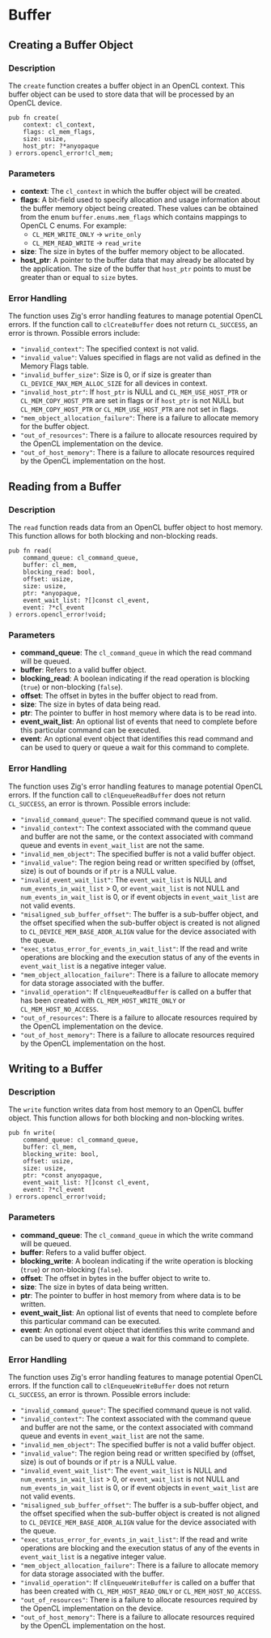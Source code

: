 # Buffer

## Creating a Buffer Object

### Description

The `create` function creates a buffer object in an OpenCL context. This buffer object can be used to store data that will be processed by an OpenCL device.

```zig
pub fn create(
    context: cl_context,
    flags: cl_mem_flags,
    size: usize,
    host_ptr: ?*anyopaque
) errors.opencl_error!cl_mem;
```

### Parameters

-   **context**: The `cl_context` in which the buffer object will be created.
-   **flags**: A bit-field used to specify allocation and usage information about the buffer memory object being created. These values can be obtained from the enum `buffer.enums.mem_flags` which contains mappings to OpenCL C enums. For example:
    -   `CL_MEM_WRITE_ONLY` -> `write_only`
    -   `CL_MEM_READ_WRITE` -> `read_write`
-   **size**: The size in bytes of the buffer memory object to be allocated.
-   **host_ptr**: A pointer to the buffer data that may already be allocated by the application. The size of the buffer that `host_ptr` points to must be greater than or equal to `size` bytes.

### Error Handling

The function uses Zig's error handling features to manage potential OpenCL errors. If the function call to `clCreateBuffer` does not return `CL_SUCCESS`, an error is thrown. Possible errors include:

-   `"invalid_context"`: The specified context is not valid.
-   `"invalid_value"`: Values specified in flags are not valid as defined in the Memory Flags table.
-   `"invalid_buffer_size"`: Size is 0, or if size is greater than `CL_DEVICE_MAX_MEM_ALLOC_SIZE` for all devices in context.
-   `"invalid_host_ptr"`: If `host_ptr` is NULL and `CL_MEM_USE_HOST_PTR` or `CL_MEM_COPY_HOST_PTR` are set in flags or if `host_ptr` is not NULL but `CL_MEM_COPY_HOST_PTR` or `CL_MEM_USE_HOST_PTR` are not set in flags.
-   `"mem_object_allocation_failure"`: There is a failure to allocate memory for the buffer object.
-   `"out_of_resources"`: There is a failure to allocate resources required by the OpenCL implementation on the device.
-   `"out_of_host_memory"`: There is a failure to allocate resources required by the OpenCL implementation on the host.

## Reading from a Buffer

### Description

The `read` function reads data from an OpenCL buffer object to host memory. This function allows for both blocking and non-blocking reads.

```zig
pub fn read(
    command_queue: cl_command_queue,
    buffer: cl_mem,
    blocking_read: bool,
    offset: usize,
    size: usize,
    ptr: *anyopaque,
    event_wait_list: ?[]const cl_event,
    event: ?*cl_event
) errors.opencl_error!void;
```

### Parameters

-   **command_queue**: The `cl_command_queue` in which the read command will be queued.
-   **buffer**: Refers to a valid buffer object.
-   **blocking_read**: A boolean indicating if the read operation is blocking (`true`) or non-blocking (`false`).
-   **offset**: The offset in bytes in the buffer object to read from.
-   **size**: The size in bytes of data being read.
-   **ptr**: The pointer to buffer in host memory where data is to be read into.
-   **event_wait_list**: An optional list of events that need to complete before this particular command can be executed.
-   **event**: An optional event object that identifies this read command and can be used to query or queue a wait for this command to complete.

### Error Handling

The function uses Zig's error handling features to manage potential OpenCL errors. If the function call to `clEnqueueReadBuffer` does not return `CL_SUCCESS`, an error is thrown. Possible errors include:

-   `"invalid_command_queue"`: The specified command queue is not valid.
-   `"invalid_context"`: The context associated with the command queue and buffer are not the same, or the context associated with command queue and events in `event_wait_list` are not the same.
-   `"invalid_mem_object"`: The specified buffer is not a valid buffer object.
-   `"invalid_value"`: The region being read or written specified by (offset, size) is out of bounds or if `ptr` is a NULL value.
-   `"invalid_event_wait_list"`: The `event_wait_list` is NULL and `num_events_in_wait_list` > 0, or `event_wait_list` is not NULL and `num_events_in_wait_list` is 0, or if event objects in `event_wait_list` are not valid events.
-   `"misaligned_sub_buffer_offset"`: The buffer is a sub-buffer object, and the offset specified when the sub-buffer object is created is not aligned to `CL_DEVICE_MEM_BASE_ADDR_ALIGN` value for the device associated with the queue.
-   `"exec_status_error_for_events_in_wait_list"`: If the read and write operations are blocking and the execution status of any of the events in `event_wait_list` is a negative integer value.
-   `"mem_object_allocation_failure"`: There is a failure to allocate memory for data storage associated with the buffer.
-   `"invalid_operation"`: If `clEnqueueReadBuffer` is called on a buffer that has been created with `CL_MEM_HOST_WRITE_ONLY` or `CL_MEM_HOST_NO_ACCESS`.
-   `"out_of_resources"`: There is a failure to allocate resources required by the OpenCL implementation on the device.
-   `"out_of_host_memory"`: There is a failure to allocate resources required by the OpenCL implementation on the host.

## Writing to a Buffer

### Description

The `write` function writes data from host memory to an OpenCL buffer object. This function allows for both blocking and non-blocking writes.

```zig
pub fn write(
    command_queue: cl_command_queue,
    buffer: cl_mem,
    blocking_write: bool,
    offset: usize,
    size: usize,
    ptr: *const anyopaque,
    event_wait_list: ?[]const cl_event,
    event: ?*cl_event
) errors.opencl_error!void;
```

### Parameters

-   **command_queue**: The `cl_command_queue` in which the write command will be queued.
-   **buffer**: Refers to a valid buffer object.
-   **blocking_write**: A boolean indicating if the write operation is blocking (`true`) or non-blocking (`false`).
-   **offset**: The offset in bytes in the buffer object to write to.
-   **size**: The size in bytes of data being written.
-   **ptr**: The pointer to buffer in host memory from where data is to be written.
-   **event_wait_list**: An optional list of events that need to complete before this particular command can be executed.
-   **event**: An optional event object that identifies this write command and can be used to query or queue a wait for this command to complete.

### Error Handling

The function uses Zig's error handling features to manage potential OpenCL errors. If the function call to `clEnqueueWriteBuffer` does not return `CL_SUCCESS`, an error is thrown. Possible errors include:

-   `"invalid_command_queue"`: The specified command queue is not valid.
-   `"invalid_context"`: The context associated with the command queue and buffer are not the same, or the context associated with command queue and events in `event_wait_list` are not the same.
-   `"invalid_mem_object"`: The specified buffer is not a valid buffer object.
-   `"invalid_value"`: The region being read or written specified by (offset, size) is out of bounds or if `ptr` is a NULL value.
-   `"invalid_event_wait_list"`: The `event_wait_list` is NULL and `num_events_in_wait_list` > 0, or `event_wait_list` is not NULL and `num_events_in_wait_list` is 0, or if event objects in `event_wait_list` are not valid events.
-   `"misaligned_sub_buffer_offset"`: The buffer is a sub-buffer object, and the offset specified when the sub-buffer object is created is not aligned to `CL_DEVICE_MEM_BASE_ADDR_ALIGN` value for the device associated with the queue.
-   `"exec_status_error_for_events_in_wait_list"`: If the read and write operations are blocking and the execution status of any of the events in `event_wait_list` is a negative integer value.
-   `"mem_object_allocation_failure"`: There is a failure to allocate memory for data storage associated with the buffer.
-   `"invalid_operation"`: If `clEnqueueWriteBuffer` is called on a buffer that has been created with `CL_MEM_HOST_READ_ONLY` or `CL_MEM_HOST_NO_ACCESS`.
-   `"out_of_resources"`: There is a failure to allocate resources required by the OpenCL implementation on the device.
-   `"out_of_host_memory"`: There is a failure to allocate resources required by the OpenCL implementation on the host.

